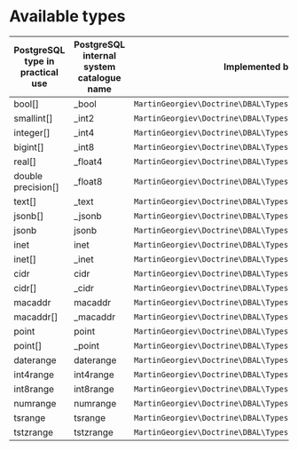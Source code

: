 # Available types

| PostgreSQL type in practical use | PostgreSQL internal system catalogue name | Implemented by |
|---|---|---|
| bool[] | _bool | `MartinGeorgiev\Doctrine\DBAL\Types\BooleanArray` |
| smallint[] | _int2 | `MartinGeorgiev\Doctrine\DBAL\Types\SmallIntArray` |
| integer[] | _int4 | `MartinGeorgiev\Doctrine\DBAL\Types\IntegerArray` |
| bigint[] | _int8 | `MartinGeorgiev\Doctrine\DBAL\Types\BigIntArray` |
| real[] | _float4 | `MartinGeorgiev\Doctrine\DBAL\Types\RealArray` |
| double precision[] | _float8 | `MartinGeorgiev\Doctrine\DBAL\Types\DoublePrecisionArray` |
| text[] | _text | `MartinGeorgiev\Doctrine\DBAL\Types\TextArray` |
| jsonb[] | _jsonb | `MartinGeorgiev\Doctrine\DBAL\Types\JsonbArray` |
| jsonb | jsonb | `MartinGeorgiev\Doctrine\DBAL\Types\Jsonb` |
| inet | inet | `MartinGeorgiev\Doctrine\DBAL\Types\Inet` |
| inet[] | _inet | `MartinGeorgiev\Doctrine\DBAL\Types\InetArray` |
| cidr | cidr | `MartinGeorgiev\Doctrine\DBAL\Types\Cidr` |
| cidr[] | _cidr | `MartinGeorgiev\Doctrine\DBAL\Types\CidrArray` |
| macaddr | macaddr | `MartinGeorgiev\Doctrine\DBAL\Types\Macaddr` |
| macaddr[] | _macaddr | `MartinGeorgiev\Doctrine\DBAL\Types\MacaddrArray` |
| point | point | `MartinGeorgiev\Doctrine\DBAL\Types\Point` |
| point[] | _point | `MartinGeorgiev\Doctrine\DBAL\Types\PointArray` |
| daterange | daterange | `MartinGeorgiev\Doctrine\DBAL\Types\DateRange` |
| int4range | int4range | `MartinGeorgiev\Doctrine\DBAL\Types\Int4Range` |
| int8range | int8range | `MartinGeorgiev\Doctrine\DBAL\Types\Int8Range` |
| numrange | numrange | `MartinGeorgiev\Doctrine\DBAL\Types\NumRange` |
| tsrange | tsrange | `MartinGeorgiev\Doctrine\DBAL\Types\TsRange` |
| tstzrange | tstzrange | `MartinGeorgiev\Doctrine\DBAL\Types\TstzRange` |
